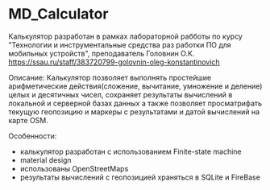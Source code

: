 # MD_Calculator
Калькулятор разработан в рамках лабораторной рабботы по курсу 
"Технологии и инструментальные средства раз работки ПО для мобильных устройств",
преподаватель Головнин О.К. https://ssau.ru/staff/383720799-golovnin-oleg-konstantinovich

Описание:
Калькулятор позволяет выполнять простейшие арифметические действия(сложение, вычитание, умножение и деление) целых и десятичных
чисел, сохраняет результаты вычислений в локальной и серверной базах данных а также позволяет просматрифать текущую геопозицию 
и маркеры с результатами и датой вычислений на карте OSM.

Особенности:
- калькулятор разработан с использованием Finite-state machine
- material design
- использованы OpenStreetMaps
- результаты вычислений с геопозицией храняться в SQLite и FireBase


